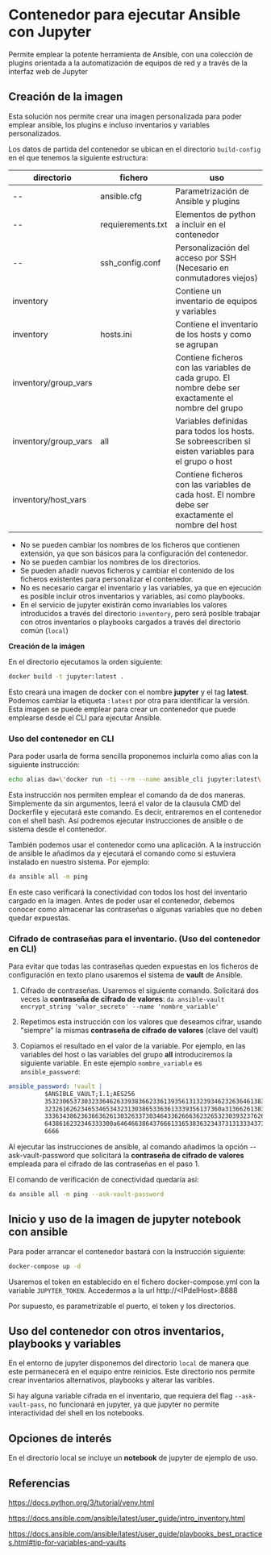 # Contenedor para ejecutar Ansible con Jupyter

Permite emplear la potente herramienta de Ansible, con una colección de plugins orientada a la automatización de equipos de red y a través de la interfaz web de Jupyter

## Creación de la imagen

Esta solución nos permite crear una imagen personalizada para poder emplear ansible, los plugins e incluso inventarios y variables personalizados.

Los datos de partida del contenedor se ubican en el directorio `build-config` en el que tenemos la siguiente estructura:

directorio | fichero  | uso
---|---|---
-- | ansible.cfg | Parametrización de Ansible y plugins
-- | requierements.txt | Elementos de python a incluir en el contenedor
-- | ssh_config.conf | Personalización del acceso por SSH (Necesario en conmutadores viejos)
inventory |  | Contiene un inventario de equipos y variables
inventory | hosts.ini | Contiene el inventario de los hosts y como se agrupan
inventory/group_vars |  | Contiene ficheros con las variables de cada grupo. El nombre debe ser exactamente el nombre del grupo
inventory/group_vars | all | Variables definidas para todos los hosts. Se sobreescriben si eisten variables para el grupo o host
inventory/host_vars |  | Contiene ficheros con las variables de cada host. El nombre debe ser exactamente el nombre del host

* No se pueden cambiar los nombres de los ficheros que contienen extensión, ya que son básicos para la configuración del contenedor.
* No se pueden cambiar los nombres de los directorios.
* Se pueden añadir nuevos ficheros y cambiar el contenido de los ficheros existentes para personalizar el contenedor.
* No es necesario cargar el inventario y las variables, ya que en ejecución es posible incluir otros inventarios y variables, así como playbooks.
* En el servicio de jupyter existirán como invariables los valores introducidos a través del directorio `inventory`, pero será posible trabajar con otros inventarios o playbooks cargados a través del directorio común (`local`)

**Creación de la imágen**

En el directorio ejecutamos la orden siguiente:
```bash
docker build -t jupyter:latest .
```

Esto creará una imagen de docker con el nombre **jupyter** y el tag **latest**. Podemos cambiar la etiqueta `:latest` por otra para identificar la versión. Esta imagen se puede emplear para crear un contenedor que puede emplearse desde el CLI para ejecutar Ansible.

### Uso del contenedor en CLI

Para poder usarla de forma sencilla proponemos incluirla como alias con la siguiente instrucción:

```bash
echo alias da=\'docker run -ti --rm --name ansible_cli jupyter:latest\' >> ~/.bash_aliases
```

Esta instrucción nos permiten emplear el comando da de dos maneras. Simplemente da sin argumentos, leerá el valor de la clausula CMD del Dockerfile y ejecutará este comando. Es decir, entraremos en el contenedor con el shell bash. Así podremos ejecutar instrucciones de ansible o de sistema desde el contenedor.

También podemos usar el contenedor como una aplicación. A la instrucción de ansible le añadimos da y ejecutará el comando como si estuviera instalado en nuestro sistema. Por ejemplo:

```bash
da ansible all -m ping
```

En este caso verificará la conectividad con todos los host del inventario cargado en la imagen. Antes de poder usar el contenedor, debemos conocer como almacenar las contraseñas o algunas variables que no deben quedar expuestas.

### Cifrado de contraseñas para el inventario. (Uso del contenedor en CLI)

Para evitar que todas las contraseñas queden expuestas en los ficheros de configuración en texto plano usaremos el sistema de **vault** de Ansible. 

1) Cifrado de contraseñas. Usaremos el siguiente comando. Solicitará dos veces la **contraseña de cifrado de valores**:
`da ansible-vault encrypt_string 'valor_secreto' --name 'nombre_variable'`

2) Repetimos esta instrucción con los valores que deseamos cifrar, usando "siempre" la mismas **contraseña de cifrado de valores** (clave del vault)

2) Copiamos el resultado en el valor de la variable. Por ejemplo, en las variables del host o las variables del grupo **all** introduciremos la siguiente variable. En este ejemplo `nombre_variable` es `ansible_password`:
```yaml
ansible_password: !vault |
          $ANSIBLE_VAULT;1.1;AES256
          35323065373032336462633938366233613935613132393462326364613836383666376632333137
          3232616262346534653432313038653363613339356137360a313662613833396538626462343632
          33363438623636636261303263373034643362666362326532303932376265353666336538636532
          6438616232346333300a646466386437666131653836323437313133343735643163623933353139
          6666
```

Al ejecutar las instrucciones de ansible, al comando añadimos la opción --ask-vault-password que solicitará la **contraseña de cifrado de valores** empleada para el cifrado de las contraseñas en el paso 1.

El comando de verificación de conectividad quedaría así:
```bash
da ansible all -m ping --ask-vault-password
```

## Inicio y uso de la imagen de jupyter notebook con ansible

Para poder arrancar el contenedor bastará con la instrucción siguiente:

```bash
docker-compose up -d
```

Usaremos el token en establecido en el fichero docker-compose.yml con la variable `JUPYTER_TOKEN`. Accedermos a la url http://\<IPdelHost\>:8888

Por supuesto, es parametrizable el puerto, el token y los directorios.

## Uso del contenedor con otros inventarios, playbooks y variables

En el entorno de jupyter disponemos del directorio `local` de manera que este permanecerá en el equipo entre reinicios. Este directorio nos permite crear inventarios alternativos, playbooks y alterar las varibles.

Si hay alguna variable cifrada en el inventario, que requiera del flag `--ask-vault-pass`, no funcionará en jupyter, ya que jupyter no permite interactividad del shell en los notebooks.

## Opciones de interés

En el directorio local se incluye un **notebook** de jupyter de ejemplo de uso.

## Referencias

https://docs.python.org/3/tutorial/venv.html

https://docs.ansible.com/ansible/latest/user_guide/intro_inventory.html

https://docs.ansible.com/ansible/latest/user_guide/playbooks_best_practices.html#tip-for-variables-and-vaults

